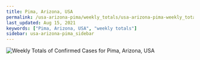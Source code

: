 ```yaml
---
title: Pima, Arizona, USA
permalink: /usa-arizona-pima/weekly_totals/usa-arizona-pima-weekly_totals.html
last_updated: Aug 15, 2021
keywords: ["Pima, Arizona, USA", "weekly totals"]
sidebar: usa-arizona-pima_sidebar
---
```


![Weekly Totals of Confirmed Cases for Pima, Arizona, USA](/covid_tracker/images/graphs/usa-arizona-pima-weekly_totals_graph.png)
